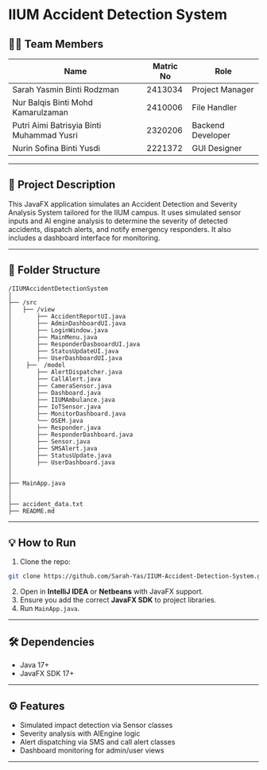 # IIUM Accident Detection System

## 👨‍💻 Team Members
| Name                                     | Matric No | Role                |
|------------------------------------------|-----------|---------------------|
| Sarah Yasmin Binti Rodzman               | 2413034   | Project Manager     |
| Nur Balqis Binti Mohd Kamarulzaman       | 2410006   | File Handler        |
| Putri Aimi Batrisyia Binti Muhammad Yusri| 2320206   | Backend Developer   |
| Nurin Sofina Binti Yusdi                 | 2221372   | GUI Designer        |

---

## 🚀 Project Description
This JavaFX application simulates an Accident Detection and Severity Analysis System tailored for the IIUM campus. It uses simulated sensor inputs and AI engine analysis to determine the severity of detected accidents, dispatch alerts, and notify emergency responders. It also includes a dashboard interface for monitoring.

---

## 📁 Folder Structure
```
/IIUMAccidentDetectionSystem
│
├── /src
│   ├── /view
│       ├── AccidentReportUI.java
│       ├── AdminDashboardUI.java
│       ├── LoginWindow.java
│       ├── MainMenu.java
│       ├── ResponderDasbooardUI.java
│       ├── StatusUpdateUI.java
│       ├── UserDashboardUI.java
│    ├──  /model
│       ├── AlertDispatcher.java
│       ├── CallAlert.java
│       ├── CameraSensor.java
│       ├── Dashboard.java
│       ├── IIUMAmbulance.java
│       ├── IoTSensor.java
│       ├── MonitorDashboard.java
│       └── OSEM.java
│       ├── Responder.java
│       ├── ResponderDashboard.java
│       ├── Sensor.java
│       ├── SMSAlert.java
│       ├── StatusUpdate.java
│       ├── UserDashboard.java
│
│   
├── MainApp.java
│
│  
├── accident_data.txt
├── README.md
```

---

## 💡 How to Run
1. Clone the repo:
```bash
git clone https://github.com/Sarah-Yas/IIUM-Accident-Detection-System.git
```

2. Open in **IntelliJ IDEA** or **Netbeans** with JavaFX support.
3. Ensure you add the correct **JavaFX SDK** to project libraries.
4. Run `MainApp.java`.

---

## 🛠 Dependencies
- Java 17+
- JavaFX SDK 17+

---

## ⚙️ Features
- Simulated impact detection via Sensor classes
- Severity analysis with AIEngine logic
- Alert dispatching via SMS and call alert classes
- Dashboard monitoring for admin/user views

---



